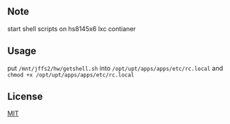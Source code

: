 ## Note
start shell scripts on hs8145x6 lxc contianer
## Usage
put `/mnt/jffs2/hw/getshell.sh` into `/opt/upt/apps/apps/etc/rc.local`
 and
`chmod +x /opt/upt/apps/apps/etc/rc.local`
## License
[MIT](https://opensource.org/licenses/MIT)
